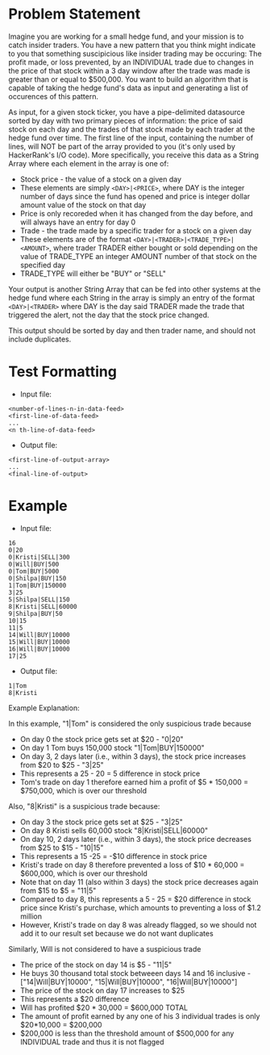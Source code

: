 # Problem Statement

Imagine you are working for a small hedge fund, and your mission is to catch
insider traders. You have a new pattern that you think might indicate to you
that something suscipicious like insider trading may be occuring: The profit
made, or loss prevented, by an INDIVIDUAL trade due to changes in the price
of that stock within a 3 day window after the trade was made is greater than
or equal to \$500,000.
You want to build an algorithm that is capable of taking the hedge fund's data
as input and generating a list of occurences of this pattern.

As input, for a given stock ticker, you have a pipe-delimited datasource sorted
by day with two primary pieces of information: the price of said stock on each
day and the trades of that stock made by each trader at the hedge fund over time.
The first line of the input, containing the number of lines, will NOT be part
of the array provided to you (it's only used by HackerRank's I/O code). More
specifically, you receive this data as a String Array where each element in the
array is one of:

- Stock price - the value of a stock on a given day
- These elements are simply `<DAY>|<PRICE>`, where DAY is the integer number of
  days since the fund has opened and price is integer dollar amount value of the stock 
  on that day
- Price is only recoreded when it has changed from the day before, and will 
  always have an entry for day 0
- Trade - the trade made by a specific trader for a stock on a given day
- These elements are of the format `<DAY>|<TRADER>|<TRADE_TYPE>|<AMOUNT>`, where
  trader TRADER either bought or sold depending on the value of TRADE_TYPE
  an integer AMOUNT number of that stock on the specified day
- TRADE_TYPE will either be "BUY" or "SELL"

Your output is another String Array that can be fed into other systems at
the hedge fund where each String in the array is simply an entry of the format
`<DAY>|<TRADER>` where DAY is the day said TRADER made the trade that triggered the
alert, not the day that the stock price changed.

This output should be sorted by day and then trader name, and should not include 
duplicates.

# Test Formatting

- Input file:

```
<number-of-lines-n-in-data-feed>
<first-line-of-data-feed>
...
<n th-line-of-data-feed>
```

- Output file:

```
<first-line-of-output-array>
...
<final-line-of-output>
```


# Example

- Input file:

```
16
0|20
0|Kristi|SELL|300
0|Will|BUY|500
0|Tom|BUY|5000
0|Shilpa|BUY|150
1|Tom|BUY|150000
3|25
5|Shilpa|SELL|150
8|Kristi|SELL|60000
9|Shilpa|BUY|50
10|15
11|5
14|Will|BUY|10000
15|Will|BUY|10000
16|Will|BUY|10000
17|25
```

- Output file:

```
1|Tom
8|Kristi
```

Example Explanation:

In this example, "1|Tom" is considered the only suspicious trade because
- On day 0 the stock price gets set at \$20 - "0|20"
- On day 1 Tom buys 150,000 stock "1|Tom|BUY|150000"
- On day 3, 2 days later (i.e., within 3 days), the stock price increases
from \$20 to \$25 - "3|25"
- This represents a 25 - 20 = 5 difference in stock price
- Tom's trade on day 1 therefore earned him a profit of \$5 * 150,000 = \$750,000,
which is over our threshold

Also, "8|Kristi" is a suspicious trade because:
- On day 3 the stock price gets set at \$25 - "3|25"
- On day 8 Kristi sells 60,000 stock "8|Kristi|SELL|60000"
- On day 10, 2 days later (i.e., within 3 days), the stock price decreases from \$25
to \$15 - "10|15"
- This represents a 15 -25 = -\$10 difference in stock price
- Kristi's trade on day 8 therefore prevented a loss of \$10 * 60,000 = \$600,000, 
which is over our threshold
- Note that on day 11 (also within 3 days) the stock price decreases again from \$15
to \$5 = "11|5"
- Compared to day 8, this represents a 5 - 25 = \$20 difference in stock price since 
Kristi's purchase, which amounts to preventing a loss of \$1.2 million
- However, Kristi's trade on day 8 was already flagged, so we should not add it to
our result set because we do not want duplicates 

Similarly, Will is not considered to have a suspicious trade
- The price of the stock on day 14 is \$5 - "11|5"
- He buys 30 thousand total stock betweeen days 14 and 16 inclusive - 
["14|Will|BUY|10000", "15|Will|BUY|10000", "16|Will|BUY|10000"]
- The price of the stock on day 17 increases to \$25
- This represents a \$20 difference
- Will has profited \$20 * 30,000 = \$600,000 TOTAL
- The amount of profit earned by any one of his 3 individual trades is only
\$20*10,000 = \$200,000
- \$200,000 is less than the threshold amount of \$500,000 for any INDIVIDUAL
trade and thus it is not flagged
